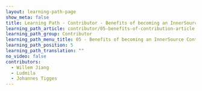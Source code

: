 ```yaml
---
layout: learning-path-page
show_meta: false
title: Learning Path - Contributor - Benefits of becoming an InnerSource Contributor
learning_path_article: contributor/05-benefits-of-contribution-article.asciidoc
learning_path_group: Contributor
learning_path_menu_title: 05 - Benefits of becoming an InnerSource Contributor
learning_path_position: 5
learning_path_translation: ""
no_video: false
contributors:
  - Willem Jiang
  - Ludmila
  - Johannes Tigges
---
```

<!--- This file autogenerated from https://github.com/InnerSourceCommons/InnerSourceLearningPath/blob/master/scripts/generate_learning_path_markdown.js -->